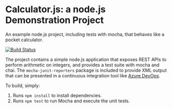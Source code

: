 Calculator.js: a node.js Demonstration Project
==============================================
An example node.js project, including tests with mocha, that behaves like
a pocket calculator.

[![Build Status](https://rembaltfs.visualstudio.com/MyCalculatorProject/_apis/build/status/vellorebalaji.calculator?branchName=master)](https://rembaltfs.visualstudio.com/MyCalculatorProject/_build/latest?definitionId=4&branchName=master)

The project contains a simple node.js application that exposes REST APIs
to perform arithmetic on integers, and provides a test suite with mocha
and chai.  The `mocha-junit-reporters` package is included to provide XML
output that can be presented in a continuous integration tool like
[Azure DevOps](https://azure.com/devops).

To build, simply:

1. Runs `npm install` to install dependencies.
2. Runs `npm test` to run Mocha and execute the unit tests.


